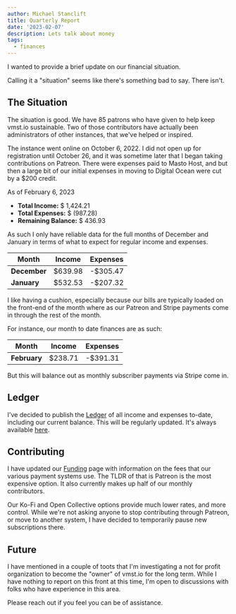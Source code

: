 ```yaml
---
author: Michael Stanclift
title: Quarterly Report
date: '2023-02-07'
description: Lets talk about money
tags:
  - finances
---
```


I wanted to provide a brief update on our financial situation.

Calling it a "situation" seems like there's something bad to say.
There isn't.

## The Situation

The situation is good.
We have 85 patrons who have given to help keep vmst.io sustainable.
Two of those contributors have actually been administrators of other instances, that we've helped or inspired.

The instance went online on October 6, 2022.
I did not open up for registration until October 26, and it was sometime later that I began taking contributions on Patreon.
There were expenses paid to Masto Host, and but then a large bit of our initial expenses in moving to Digital Ocean were cut by a $200 credit.

As of February 6, 2023

- **Total Income:** $ 1,424.21
- **Total Expenses:** $ (987.28)
- **Remaining Balance:** $ 436.93

As such I only have reliable data for the full months of December and January in terms of what to expect for regular income and expenses.

| Month | Income | Expenses |
|-------|--------|----------|
| **December** | $639.98 | -$305.47 |
| **January** | $532.53 | -$207.32 |

I like having a cushion, especially because our bills are typically loaded on the front-end of the month where as our Patreon and Stripe payments come in through the rest of the month.

For instance, our month to date finances are as such:

| Month | Income | Expenses |
|-------|--------|----------|
| **February** | $238.71 | -$391.31 |

But this will balance out as monthly subscriber payments via Stripe come in.

## Ledger

I've decided to publish the [Ledger](/ledger) of all income and expenses to-date, including our current balance.
This will be regularly updated.
It's always available [here](/ledger).

## Contributing

I have updated our [Funding](/funding) page with information on the fees that our various payment systems use.
The TLDR of that is Patreon is the most expensive option.
It also currently makes up half of our monthly contributors.

Our Ko-Fi and Open Collective options provide much lower rates, and more control.
While we're not asking anyone to stop contributing through Patreon, or move to another system, I have decided to temporarily pause new subscriptions there.

## Future

I have mentioned in a couple of toots that I'm investigating a not for profit organization to become the "owner" of vmst.io for the long term.
While I have nothing to report on this front at this time, I'm open to discussions with folks who have experience in this area.

Please reach out if you feel you can be of assistance.
